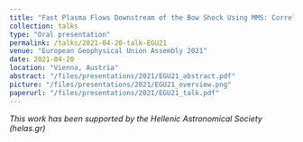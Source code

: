 ```yaml
---
title: "Fast Plasma Flows Downstream of the Bow Shock Using MMS: Correlations and Generation Mechanisms"
collection: talks
type: "Oral presentation"
permalink: /talks/2021-04-20-talk-EGU21
venue: "European Geophysical Union Assembly 2021"
date: 2021-04-20
location: "Vienna, Austria"
abstract: "/files/presentations/2021/EGU21_abstract.pdf"
picture: "/files/presentations/2021/EGU21_overview.png"
paperurl: "/files/presentations/2021/EGU21_talk.pdf"
---
```


*This work has been supported by the Hellenic Astronomical Society (helas.gr)*
